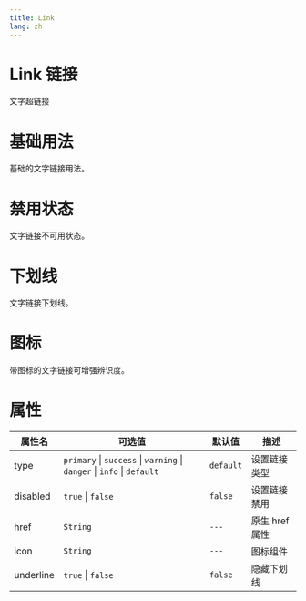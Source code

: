 ```yaml
---
title: Link
lang: zh
---
```


# Link 链接

文字超链接

# 基础用法

基础的文字链接用法。


<demo src="../../../example/link/base.vue"></demo>

# 禁用状态 
文字链接不可用状态。

<demo src="../../../example/link/disabled.vue"></demo>


# 下划线 
文字链接下划线。

<demo src="../../../example/link/underline.vue"></demo>

# 图标
带图标的文字链接可增强辨识度。

<demo src="../../../example/link/iconlink.vue"></demo>

# 属性

| 属性名      | 可选值                                               | 默认值    | 描述             |
| ----------- | ---------------------------------------------------- | --------- | ---------------- |
| type        | `primary`  \| `success`  \| `warning`  \| `danger`  \| `info`  \| `default`   | `default`     |设置链接类型
| disabled | `true` \| `false`                      | `false`  | 设置链接禁用 |
| href       |  `String`         | `---` | 原生 href 属性     |
| icon        | `String`                       | `---`  | 图标组件     |
| underline       | `true` \| `false`                      | `false`  | 隐藏下划线 |

